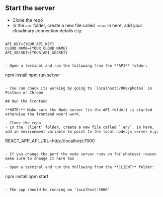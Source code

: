 ## Start the server

- Clone the repo
- In the `api` folder, create a new file called `.env`. In here, add your cloudinary connection details e.g:

```

API_KEY={YOUR_API_KEY}
CLOUD_NAME={YOUR_CLOUD_NAME}
API_SECRET={YOUR_API_SECRET}


- Open a terminal and run the following from the **API** folder:

```

npm install
npm run server

```

- You can check its working by going to `localhost:7000/photos` in Postman or Chrome

## Run the Frontend

**NOTE:** Make sure the Node server (in the API folder) is started otherwise the frontend won't work.

- Clone the repo
- In the `client` folder, create a new file called `.env`. In here, add an environment variable to point to the local node.js server e.g:

```

REACT_APP_API_URL=http://localhost:7000

```

- If you change the port the node server runs on for whatever reason make sure to change it here too

- Open a terminal and run the following from the **CLIENT** folder:

```

npm install
npm start

```

- The app should be running on `localhost:3000`
